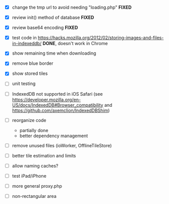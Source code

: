 - [x] change the tmp url to avoid needing "loading.php"		**FIXED**
- [x] review init() method of database						**FIXED**
- [x] review base64	encoding								**FIXED**
- [x] test code in https://hacks.mozilla.org/2012/02/storing-images-and-files-in-indexeddb/		**DONE**, doesn't work in Chrome
- [x] show remaining time when downloading
- [x] remove blue border
- [x] show stored tiles

- [ ] unit testing
- [ ] IndexedDB not supported in iOS Safari (see https://developer.mozilla.org/en-US/docs/IndexedDB#Browser_compatibility and https://github.com/axemclion/IndexedDBShim)
- [ ] reorganize code
	+ partially done
	+ better dependency management
- [ ] remove unused files (ioWorker, OfflineTileStore)
- [ ] better tile estimation and limits

- [ ] allow naming caches?
- [ ] test iPad/iPhone
- [ ] more general proxy.php

- [ ] non-rectangular area
